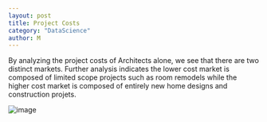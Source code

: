 ```yaml
---
layout: post
title: Project Costs
category: "DataScience"
author: M
---
```

  
By analyzing the project costs of Architects alone, we see that there are two distinct markets. Further analysis indicates the lower cost market is composed of limited scope projects such as room remodels while the higher cost market is composed of entirely new home designs and construction projets.

![image](http://porchdotcom.github.io/graphs/ArchitectureProjectCosts.jpg "Guassian Mixture Model")